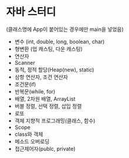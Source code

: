 # 자바 스터디
(클래스명에 App이 붙어있는 경우에만 main을 넣었음)

- 변수 (int, double, long, boolean, char)
- 형변환 (업 캐스팅, 다운 캐스팅)
- 연산자
- Scanner
- 동적, 정적 할당(Heap(new), static)
- 삼항 연산자, 조건 연산자
- 조건문(if)
- 반복문(while, for)
- 배열, 2차원 배열, ArrayList
- 버블 정렬, 선택 정렬, 삽입 정렬
- 로또
- 객체 지향적 프로그래밍(클래스, 함수)
- Scope
- class와 객체
- 메소드 오버로딩
- 접근제어자(publc, private)